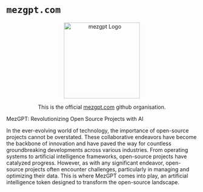 # `mezgpt.com`

<p align="center">
  <a href="http://mezgpt.ai/" target="blank">
  <img src="https://res.cloudinary.com/dewvs0nf9/image/upload/v1700056882/WhatsApp_Image_2023-11-12_at_1.30.55_PM_u1xna4.jpg" width="200" alt="mezgpt Logo" />
  </a>
</p>

[circleci-image]: [https://res.cloudinary.com/dewvs0nf9/image/upload/v1651562093/Flipeet/frame_23_opunzp.png](https://res.cloudinary.com/dewvs0nf9/image/upload/v1700056882/WhatsApp_Image_2023-11-12_at_1.30.55_PM_u1xna4.jpg)
[circleci-url]: https://mezgpt.com

  <p align="center">This is the official <a href="http://mezgpt.ai" target="_blank">mezgpt.com</a> 
github organisation.</p>
    <p align="center">
</p>

MezGPT: Revolutionizing Open Source Projects with AI

In the ever-evolving world of technology, the importance of open-source projects cannot be overstated. These collaborative endeavors have become the backbone of innovation and have paved the way for countless groundbreaking developments across various industries. From operating systems to artificial intelligence frameworks, open-source projects have catalyzed progress. However, as with any significant endeavor, open-source projects often encounter challenges, particularly in managing and optimizing their data. This is where MezGPT comes into play, an artificial intelligence token designed to transform the open-source landscape.

